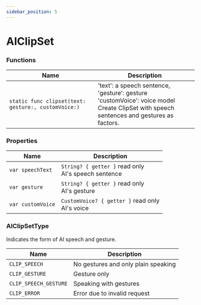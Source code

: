 ```yaml
---
sidebar_position: 5
---
```


# AIClipSet

### Functions

| Name                     | Description                           |
| ------------------------ | ------------------------------------- |
| `static func clipset(text: gesture:, customVoice:)` | 'text': a speech sentence,<br/>'gesture': gesture<br/> 'customVoice': voice model<br/> Create ClipSet with speech sentences and gestures as factors. |


### Properties

| Name     | Description     |
| -------- | --------------- |
| `var speechText`   | `String? { getter }` read only<br/> AI's speech sentence                  |
| `var gesture`   | `String? { getter }` read only<br/> AI's gesture              |
| `var customVoice`   | `CustomVoice? { getter }` read only<br/> AI's voice              |

### AIClipSetType

Indicates the form of AI speech and gesture.

| Name     | Description     |
| -------- | --------------- |
| `CLIP_SPEECH`   | No gestures and only plain speaking    |
| `CLIP_GESTURE`   | Gesture only          |
| `CLIP_SPEECH_GESTURE`   | Speaking with gestures          |
| `CLIP_ERROR`   | Error due to invalid request          |


